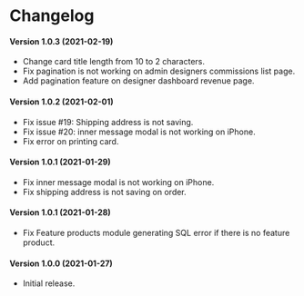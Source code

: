 # Changelog

#### Version 1.0.3 (2021-02-19)

* Change card title length from 10 to 2 characters.
* Fix pagination is not working on admin designers commissions list page.
* Add pagination feature on designer dashboard revenue page.

#### Version 1.0.2 (2021-02-01)

* Fix issue #19: Shipping address is not saving.
* Fix issue #20: inner message modal is not working on iPhone.
* Fix error on printing card.

#### Version 1.0.1 (2021-01-29)

* Fix inner message modal is not working on iPhone.
* Fix shipping address is not saving on order.

#### Version 1.0.1 (2021-01-28)

* Fix Feature products module generating SQL error if there is no feature product.

#### Version 1.0.0 (2021-01-27)

* Initial release.
